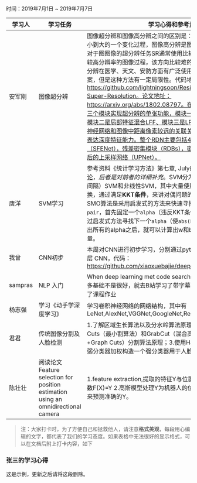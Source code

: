 时间：2019年7月1日 ~ 2019年7月7日

学习人|学习任务|学习心得和参考资料
------ | ------ | ------ 
安军刚 | 图像超分辨  | 图像超分辨和图像高分辨之间的区别是：图像超分辨描述是图像由小到大的一个变化过程，图像高分辨是图像本身较大的一个状态。对于图图像的超分辨任务SR通常使用比较深的卷积神经网络编码成较高分辨率的图像过程，该方向比较难的一个点是SISR单张图像超分辨在医学、天文、安防方面有广泛使用，通常都是插值重构的方案，但是这种方法有一定局限性。代码地址：https://github.com/lightningsoon/Residual-Dense-Net-for-Super-Resolution。论文地址：https://arxiv.org/abs/1802.08797。在上面的论文和代码中是以三个模块实现超分辨的单张功能，模块一是密集型残差网络RDB、模块二是局部特征混合LFF、模块三是LRL局部特征学习。因为卷积神经网络和图像中距离像素较远的关联关系较弱所以局部特征更能表达深度特征能力。整个RDN主要包括4个部分：隐藏特征提取网络（SFENet），残差密集模块（RDBs），密集特征融合（DFF），和最后的上采样网络（UPNet）。
唐洋 | SVM学习 | 参考资料《统计学习方法》第七章, July的博客[支持向量机通俗导论](http://vdisk.weibo.com/s/zrFL6OXKgnlcp)，*后者是对前者的详细补充*。SVM分为线性可分SVM，线性（软间隔）SVM和非线性SVM，其中大量使用**对偶问题与原问题**的转换，通过满足**KKT条件**，来讲对偶问题的解对应到原问题的解。SMO算法是采用启发式的方法来快速寻找到需要优化的`alpha pair`，首先固定一个`alpha`（违反KKT条件最厉害的那个），然后通过启发式方法寻找下一个`alpha`（使`abs(E1-E2)`最大的那个）。计算出所有的alpha之后，就可以计算出w和b了，alpha>0的就是支持向量。
我曾 | CNN初步 | 本周对CNN进行初步学习，分别通过pytorch和tensorflow 完成两层 CNN，代码：https://github.com/xiaoxuebajie/deeplearning/tree/master/CNN
sampras| NLP 入门 | When deep learning met code search 论文阅读，对NLP方向许多基础不是很好，就去B站学习了带字幕的cs224视频，周末又去做了课程作业
杨志强|学习《动手学深度学习》|学习卷积神经网络的网络结构，其中有LeNet,AlexNet,VGGNet,GoogleNet,ResNet
君君 | 传统图像分割及人脸检测 | 1.了解区域生长算法以及分水岭算法原理；2.前景分割：学习Graph Cuts（最小割算法）和GrabCut（混合高斯模型+K-means聚类+Graph Cuts）分割算法原理；3.使用Haar级联分类器，利用多个弱分类器加权构造一个强分类器用于人脸检测。
陈壮壮|阅读论文 Feature selection for position estimation using an omnidirectional camera|1.feature extraction,提取的特征Y与位置X理想情况下定义一个函数F(X)=Y 2.高斯模型处理Y为机器人的位置，X为在Y点的观测值，来预测准确的Y。
> 注：大家打卡时，为了方便自己和拯救他人，请注意**格式美观**，每段用心编辑的文字，都代表了我们的学习态度。如果表格中无法很好的显示格式，可以在文档后附上打卡内容，如下

### 张三的学习心得
这是示例，更新之后请将这段删除。
